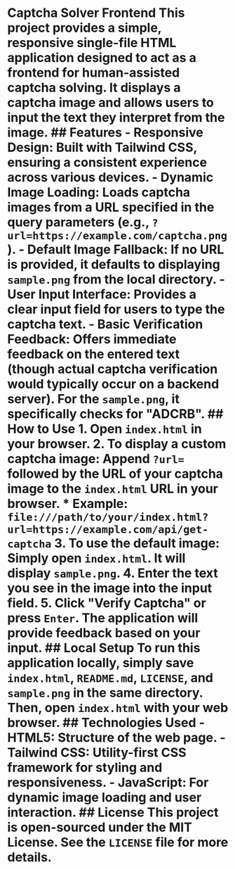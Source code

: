 # Captcha Solver Frontend This project provides a simple, responsive single-file HTML application designed to act as a frontend for human-assisted captcha solving. It displays a captcha image and allows users to input the text they interpret from the image. ## Features - **Responsive Design**: Built with Tailwind CSS, ensuring a consistent experience across various devices. - **Dynamic Image Loading**: Loads captcha images from a URL specified in the query parameters (e.g., `?url=https://example.com/captcha.png`). - **Default Image Fallback**: If no URL is provided, it defaults to displaying `sample.png` from the local directory. - **User Input Interface**: Provides a clear input field for users to type the captcha text. - **Basic Verification Feedback**: Offers immediate feedback on the entered text (though actual captcha verification would typically occur on a backend server). For the `sample.png`, it specifically checks for "ADCRB". ## How to Use 1. **Open `index.html` in your browser.** 2. **To display a custom captcha image**: Append `?url=` followed by the URL of your captcha image to the `index.html` URL in your browser. * Example: `file:///path/to/your/index.html?url=https://example.com/api/get-captcha` 3. **To use the default image**: Simply open `index.html`. It will display `sample.png`. 4. **Enter the text** you see in the image into the input field. 5. **Click "Verify Captcha"** or press `Enter`. The application will provide feedback based on your input. ## Local Setup To run this application locally, simply save `index.html`, `README.md`, `LICENSE`, and `sample.png` in the same directory. Then, open `index.html` with your web browser. ## Technologies Used - **HTML5**: Structure of the web page. - **Tailwind CSS**: Utility-first CSS framework for styling and responsiveness. - **JavaScript**: For dynamic image loading and user interaction. ## License This project is open-sourced under the MIT License. See the `LICENSE` file for more details.